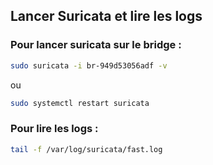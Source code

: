 
## Lancer Suricata et lire les logs

### Pour lancer suricata sur le bridge :
```bash
sudo suricata -i br-949d53056adf -v
```
ou
```bash
sudo systemctl restart suricata
```

### Pour lire les logs :
```bash
tail -f /var/log/suricata/fast.log
```

